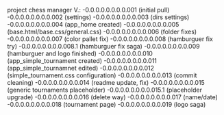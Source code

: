 project chess manager
V.:
  -0.0.0.0.0.0.0.0.001 (initial pull)
  -0.0.0.0.0.0.0.0.002 (settings)
  -0.0.0.0.0.0.0.0.003 (dirs settings)
  -0.0.0.0.0.0.0.0.004 (app_home created)
  -0.0.0.0.0.0.0.0.005 (base.html/base.css/general.css)
  -0.0.0.0.0.0.0.0.006 (folder fixes)
  -0.0.0.0.0.0.0.0.007 (color pallet fix)
  -0.0.0.0.0.0.0.0.008 (hamburguer fix try)
  -0.0.0.0.0.0.0.0.008.1 (hamburguer fix saga)
  -0.0.0.0.0.0.0.0.009 (hamburguer and logo finished)
  -0.0.0.0.0.0.0.0.010 (app_simple_tournament created)
  -0.0.0.0.0.0.0.0.011 (app_simple_tournamnet edited)
  -0.0.0.0.0.0.0.0.012 (simple_tournament.css configuration)
  -0.0.0.0.0.0.0.0.013 (commit cleaning)
  -0.0.0.0.0.0.0.0.014 (readme update, fix)
  -0.0.0.0.0.0.0.0.015 (generic tournaments placeholder)
  -0.0.0.0.0.0.0.0.015.1 (placeholder upgrade)
  -0.0.0.0.0.0.0.0.016 (delete way)
  -0.0.0.0.0.0.0.0.017 (name/date)
  -0.0.0.0.0.0.0.0.018 (tournament page)
  -0.0.0.0.0.0.0.0.019 (logo saga)